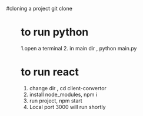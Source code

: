 #cloning a project
git clone <dir>

# to run python 
1.open a terminal
2. in main dir , python main.py

# to run react
1. change dir , cd client-convertor
2. install node_modules, npm i
3. run project, npm start
4. Local port 3000 will run shortly
   
